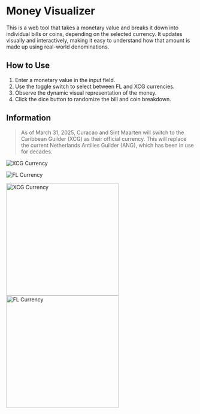 # Money Visualizer

This is a web tool that takes a monetary value and breaks it down into individual bills or coins, depending on the selected currency. It updates visually and interactively, making it easy to understand how that amount is made up using real-world denominations.

## How to Use

1.  Enter a monetary value in the input field.
2.  Use the toggle switch to select between FL and XCG currencies.
3.  Observe the dynamic visual representation of the money.
4.  Click the dice button to randomize the bill and coin breakdown.

## Information

>As of March 31, 2025, Curacao and Sint Maarten will switch to the Caribbean Guilder (XCG) as their official currency. This will replace the current Netherlands Antilles Guilder (ANG), which has been in use for decades.

![XCG Currency](https://www.global-currency.com/currency-news/cbcs-reveal-of-the-caribbean-guilder-frame-at-1m22ss.jpg)


![FL Currency](https://www.global-currency.com/currency-news/s-l1200.jpg)


<p float="left">
  <img src="https://www.global-currency.com/currency-news/cbcs-reveal-of-the-caribbean-guilder-frame-at-1m22ss.jpg" alt="XCG Currency" width="300" />
  <img src="https://www.global-currency.com/currency-news/s-l1200.jpg" alt="FL Currency" width="300" />
</p>